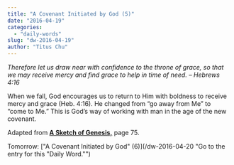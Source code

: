 ```yaml
---
title: "A Covenant Initiated by God (5)"
date: "2016-04-19"
categories: 
  - "daily-words"
slug: "dw-2016-04-19"
author: "Titus Chu"
---
```


_Therefore let us draw near with confidence to the throne of grace, so that we may receive mercy and find grace to help in time of need._ _– Hebrews 4:16_

When we fall, God encourages us to return to Him with boldness to receive mercy and grace (Heb. 4:16). He changed from “go away from Me” to “come to Me.” This is God’s way of working with man in the age of the new covenant.

Adapted from __[A Sketch of Genesis,](/book-gen-sketch/ "Go to the listing for this book.")__ page 75.

Tomorrow: ["A Covenant Initiated by God" (6)](/dw-2016-04-20 "Go to the entry for this "Daily Word."")
